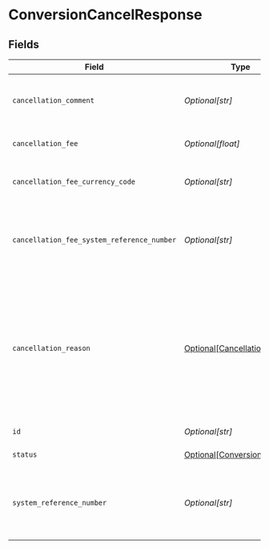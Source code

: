 # ConversionCancelResponse


## Fields

| Field                                                                                                                                                                                                        | Type                                                                                                                                                                                                         | Required                                                                                                                                                                                                     | Description                                                                                                                                                                                                  | Example                                                                                                                                                                                                      |
| ------------------------------------------------------------------------------------------------------------------------------------------------------------------------------------------------------------ | ------------------------------------------------------------------------------------------------------------------------------------------------------------------------------------------------------------ | ------------------------------------------------------------------------------------------------------------------------------------------------------------------------------------------------------------ | ------------------------------------------------------------------------------------------------------------------------------------------------------------------------------------------------------------ | ------------------------------------------------------------------------------------------------------------------------------------------------------------------------------------------------------------ |
| `cancellation_comment`                                                                                                                                                                                       | *Optional[str]*                                                                                                                                                                                              | :heavy_minus_sign:                                                                                                                                                                                           | Free text comment for clients to record and track cancellation of the conversion.                                                                                                                            | Cancelling due to change of plans.                                                                                                                                                                           |
| `cancellation_fee`                                                                                                                                                                                           | *Optional[float]*                                                                                                                                                                                            | :heavy_minus_sign:                                                                                                                                                                                           | The fee charged when executing the cancellation.                                                                                                                                                             |                                                                                                                                                                                                              |
| `cancellation_fee_currency_code`                                                                                                                                                                             | *Optional[str]*                                                                                                                                                                                              | :heavy_minus_sign:                                                                                                                                                                                           | 3-letter [ISO-4217 currency code](https://www.iso.org/iso-4217-currency-codes.html) for the cancellation fee.                                                                                                |                                                                                                                                                                                                              |
| `cancellation_fee_system_reference_number`                                                                                                                                                                   | *Optional[str]*                                                                                                                                                                                              | :heavy_minus_sign:                                                                                                                                                                                           | Unique identifier for wallet financial activities used in all Nium reports and dashboards. Refer to [doc](https://docs.nium.com/apis/reference/clienttransactions) for details.                              | 1234567890F                                                                                                                                                                                                  |
| `cancellation_reason`                                                                                                                                                                                        | [Optional[CancellationReason]](../../models/shared/cancellationreason.md)                                                                                                                                    | :heavy_minus_sign:                                                                                                                                                                                           | Reason for a conversion cancellation. <br/>  * `user_cancel`: User initiated cancellation.<br/>  * `insufficient_fund`: Cancellation due to insufficient balance in the wallet at the time of conversion execution.<br/> |                                                                                                                                                                                                              |
| `id`                                                                                                                                                                                                         | *Optional[str]*                                                                                                                                                                                              | :heavy_minus_sign:                                                                                                                                                                                           | Unique identifier of the conversion.                                                                                                                                                                         | conversion_1234567890abcdefABCDEF                                                                                                                                                                            |
| `status`                                                                                                                                                                                                     | [Optional[ConversionStatus]](../../models/shared/conversionstatus.md)                                                                                                                                        | :heavy_minus_sign:                                                                                                                                                                                           | The status of the conversion.                                                                                                                                                                                |                                                                                                                                                                                                              |
| `system_reference_number`                                                                                                                                                                                    | *Optional[str]*                                                                                                                                                                                              | :heavy_minus_sign:                                                                                                                                                                                           | Unique identifier for wallet financial activities used in all Nium reports and dashboards. Refer to [doc](https://docs.nium.com/apis/reference/clienttransactions) for details.                              | WFT1234567890                                                                                                                                                                                                |